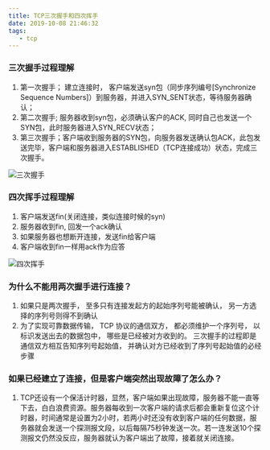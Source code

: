```yaml
---
title: TCP三次握手和四次挥手
date: 2019-10-08 21:46:32
tags:
   - tcp
---
```


### 三次握手过程理解
1. 第一次握手； 建立连接时， 客户端发送syn包（同步序列编号[Synchronize Sequence Numbers]）到服务器，并进入SYN_SENT状态，等待服务器确认；
2. 第二次握手; 服务器收到syn包，必须确认客户的ACK, 同时自己也发送一个SYN包，此时服务器进入SYN_RECV状态；
3. 第三次握手；客户端收到服务器的SYN包，向服务器发送确认包ACK，此包发送完毕，客户端和服务器进入ESTABLISHED（TCP连接成功）状态，完成三次握手。


![三次握手](/blog/img/tcp_third.png)  


### 四次挥手过程理解
1. 客户端发送fin(关闭连接，类似连接时候的syn)
2. 服务器收到fin, 回发一个ack确认
3. 如果服务器也想断开连接，发送fin给客户端
4. 客户端收到fin一样用ack作为应答

![四次挥手](/blog/img/tcp_four.png)  


### 为什么不能用两次握手进行连接？
1. 如果只是两次握手， 至多只有连接发起方的起始序列号能被确认， 另一方选择的序列号则得不到确认
2. 为了实现可靠数据传输， TCP 协议的通信双方， 都必须维护一个序列号， 以标识发送出去的数据包中， 哪些是已经被对方收到的。 三次握手的过程即是通信双方相互告知序列号起始值， 并确认对方已经收到了序列号起始值的必经步骤


### 如果已经建立了连接，但是客户端突然出现故障了怎么办？
1. TCP还设有一个保活计时器，显然，客户端如果出现故障，服务器不能一直等下去，白白浪费资源。服务器每收到一次客户端的请求后都会重新复位这个计时器，时间通常是设置为2小时，若两小时还没有收到客户端的任何数据，服务器就会发送一个探测报文段，以后每隔75秒钟发送一次。若一连发送10个探测报文仍然没反应，服务器就认为客户端出了故障，接着就关闭连接。
